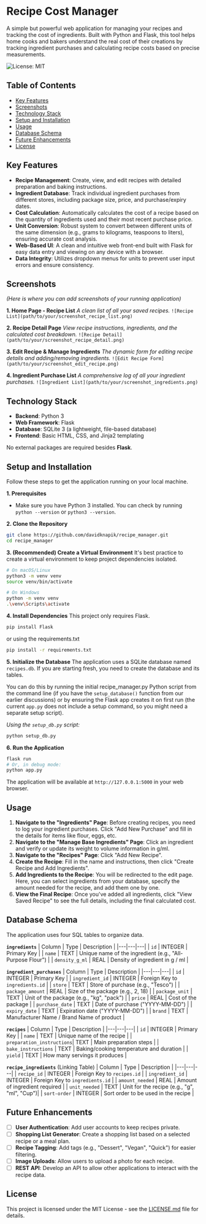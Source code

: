 # Recipe Cost Manager

A simple but powerful web application for managing your recipes and tracking the cost of ingredients. Built with Python and Flask, this tool helps home cooks and bakers understand the real cost of their creations by tracking ingredient purchases and calculating recipe costs based on precise measurements.

![License: MIT](https://img.shields.io/badge/License-MIT-yellow.svg)

## Table of Contents

- [Key Features](#key-features)
- [Screenshots](#screenshots)
- [Technology Stack](#technology-stack)
- [Setup and Installation](#setup-and-installation)
- [Usage](#usage)
- [Database Schema](#database-schema)
- [Future Enhancements](#future-enhancements)
- [License](#license)

## Key Features

*   **Recipe Management**: Create, view, and edit recipes with detailed preparation and baking instructions.
*   **Ingredient Database**: Track individual ingredient purchases from different stores, including package size, price, and purchase/expiry dates.
*   **Cost Calculation**: Automatically calculates the cost of a recipe based on the quantity of ingredients used and their most recent purchase price.
*   **Unit Conversion**: Robust system to convert between different units of the same dimension (e.g., grams to kilograms, teaspoons to liters), ensuring accurate cost analysis.
*   **Web-Based UI**: A clean and intuitive web front-end built with Flask for easy data entry and viewing on any device with a browser.
*   **Data Integrity**: Utilizes dropdown menus for units to prevent user input errors and ensure consistency.

## Screenshots

*(Here is where you can add screenshots of your running application)*

**1. Home Page - Recipe List**
*A clean list of all your saved recipes.*
`![Recipe List](path/to/your/screenshot_recipe_list.png)`

**2. Recipe Detail Page**
*View recipe instructions, ingredients, and the calculated cost breakdown.*
`![Recipe Detail](path/to/your/screenshot_recipe_detail.png)`

**3. Edit Recipe & Manage Ingredients**
*The dynamic form for editing recipe details and adding/removing ingredients.*
`![Edit Recipe Form](path/to/your/screenshot_edit_recipe.png)`

**4. Ingredient Purchase List**
*A comprehensive log of all your ingredient purchases.*
`![Ingredient List](path/to/your/screenshot_ingredients.png)`

## Technology Stack

*   **Backend**: Python 3
*   **Web Framework**: Flask
*   **Database**: SQLite 3 (a lightweight, file-based database)
*   **Frontend**: Basic HTML, CSS, and Jinja2 templating

No external packages are required besides **Flask**.

## Setup and Installation

Follow these steps to get the application running on your local machine.

**1. Prerequisites**
*   Make sure you have Python 3 installed. You can check by running `python --version` or `python3 --version`.

**2. Clone the Repository**
```bash
git clone https://github.com/davidknapik/recipe_manager.git
cd recipe_manager
```

**3. (Recommended) Create a Virtual Environment**
It's best practice to create a virtual environment to keep project dependencies isolated.
```bash
# On macOS/Linux
python3 -m venv venv
source venv/bin/activate

# On Windows
python -m venv venv
.\venv\Scripts\activate
```

**4. Install Dependencies**
This project only requires Flask.
```bash
pip install Flask
```

or using the requirements.txt
```bash
pip install -r requirements.txt
```

**5. Initialize the Database**
The application uses a SQLite database named `recipes.db`. If you are starting fresh, you need to create the database and its tables.

You can do this by running the initial recipe_manager.py Python script from the command line (if you have the `setup_database()` function from our earlier discussions) or by ensuring the Flask app creates it on first run (the current `app.py` does not include a setup command, so you might need a separate setup script).

*Using the `setup_db.py` script:*

```bash
python setup_db.py
```

**6. Run the Application**
```bash
flask run
# Or, in debug mode:
python app.py
```
The application will be available at `http://127.0.0.1:5000` in your web browser.

## Usage

1.  **Navigate to the "Ingredients" Page**: Before creating recipes, you need to log your ingredient purchases. Click "Add New Purchase" and fill in the details for items like flour, eggs, etc.
2.  **Navigate to the "Manage Base Ingredients" Page**: Click an ingredient and verify or update its weight to volume information in g/ml. 
3.  **Navigate to the "Recipes" Page**: Click "Add New Recipe".
4.  **Create the Recipe**: Fill in the name and instructions, then click "Create Recipe and Add Ingredients".
5.  **Add Ingredients to the Recipe**: You will be redirected to the edit page. Here, you can select ingredients from your database, specify the amount needed for the recipe, and add them one by one.
6.  **View the Final Recipe**: Once you've added all ingredients, click "View Saved Recipe" to see the full details, including the final calculated cost.

## Database Schema

The application uses four SQL tables to organize data.

**`ingredients`**
| Column | Type | Description |
|---|---|---|
| `id` | INTEGER | Primary Key |
| `name` | TEXT | Unique name of the ingredient (e.g., "All-Purpose Flour") |
| `density_g_ml` | REAL | Density of ingredient in g / ml |

**`ingredient_purchases`**
| Column | Type | Description |
|---|---|---|
| `id` | INTEGER | Primary Key |
| `ingredient_id` | INTEGER | Foreign Key to `ingredients.id` |
| `store` | TEXT | Store of purchase (e.g., "Tesco") |
| `package_amount` | REAL | Size of the package (e.g., 2, 18) |
| `package_unit` | TEXT | Unit of the package (e.g., "kg", "pack") |
| `price` | REAL | Cost of the package |
| `purchase_date` | TEXT | Date of purchase ("YYYY-MM-DD") |
| `expiry_date` | TEXT | Expiration date ("YYYY-MM-DD") |
| `brand` | TEXT | Manufacturer Name / Brand Name of product |

**`recipes`**
| Column | Type | Description |
|---|---|---|
| `id` | INTEGER | Primary Key |
| `name` | TEXT | Unique name of the recipe |
| `preparation_instructions`| TEXT | Main preparation steps |
| `bake_instructions` | TEXT | Baking/cooking temperature and duration |
| `yield` | TEXT | How many servings it produces |

**`recipe_ingredients`** (Linking Table)
| Column | Type | Description |
|---|---|---|
| `recipe_id` | INTEGER | Foreign Key to `recipes.id` |
| `ingredient_id` | INTEGER | Foreign Key to `ingredients.id` |
| `amount_needed` | REAL | Amount of ingredient required |
| `unit_needed` | TEXT | Unit for the recipe (e.g., "g", "ml", "Cup")|
| `sort-order` | INTEGER | Sort order to be used in the recipe |

## Future Enhancements

- [ ] **User Authentication**: Add user accounts to keep recipes private.
- [ ] **Shopping List Generator**: Create a shopping list based on a selected recipe or a meal plan.
- [ ] **Recipe Tagging**: Add tags (e.g., "Dessert", "Vegan", "Quick") for easier filtering.
- [ ] **Image Uploads**: Allow users to upload a photo for each recipe.
- [ ] **REST API**: Develop an API to allow other applications to interact with the recipe data.

## License

This project is licensed under the MIT License - see the [LICENSE.md](LICENSE.md) file for details.